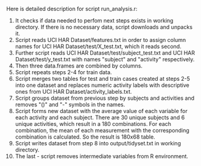 Here is detailed description for script run_analysis.r:

1. It checks if data needed to perfom next steps exists in working directory. If there is no necessary data, script downloads and unpacks it.
2. Script reads UCI HAR Dataset/features.txt in order to assign column names for UCI HAR Dataset/test/X_test.txt, which it reads second.
3. Further script reads UCI HAR Dataset/test/subject_test.txt and UCI HAR Dataset/test/y_test.txt with names "subject" and "activity" respectively.
4. Then three data.frames are combined by columns.
5. Script repeats steps 2-4 for train data.
6. Script merges two tables for test and train cases created at steps 2-5 into one dataset and replaces numeric activity labels with descriptive ones from UCI HAR Dataset/activity_labels.txt.
7. Script groups dataset from previous step by subjects and activities and removes "()" and "-" symbols in the names.
8. Script forms new dataset with the average value of each variable for each activity and each subject. There are 30 unique subjects and 6 unique activities, which result in a 180 combinations. For each combination, the mean of each measurement with the corresponding combination is calculated. So the result is  180x68 table.
9. Script writes dataset from step 8 into output/tidyset.txt in working directory.
10. The last - script removes intermediate variables from R environment.
